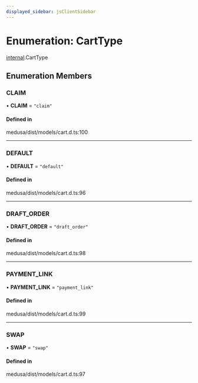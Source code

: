 ```yaml
---
displayed_sidebar: jsClientSidebar
---
```


# Enumeration: CartType

[internal](../modules/internal.md).CartType

## Enumeration Members

### CLAIM

• **CLAIM** = ``"claim"``

#### Defined in

medusa/dist/models/cart.d.ts:100

___

### DEFAULT

• **DEFAULT** = ``"default"``

#### Defined in

medusa/dist/models/cart.d.ts:96

___

### DRAFT\_ORDER

• **DRAFT\_ORDER** = ``"draft_order"``

#### Defined in

medusa/dist/models/cart.d.ts:98

___

### PAYMENT\_LINK

• **PAYMENT\_LINK** = ``"payment_link"``

#### Defined in

medusa/dist/models/cart.d.ts:99

___

### SWAP

• **SWAP** = ``"swap"``

#### Defined in

medusa/dist/models/cart.d.ts:97
